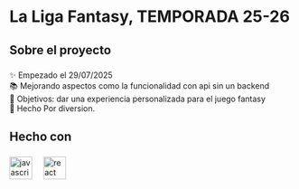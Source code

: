 <h1 align="left">La Liga Fantasy, TEMPORADA 25-26 </h1>

###

<p align="left"></p>

###

<h2 align="left">Sobre el proyecto</h2>

###

<p align="left">✨ Empezado el 29/07/2025<br>📚 Mejorando aspectos como la funcionalidad con api sin un backend<br>🎯 Objetivos: dar una experiencia personalizada para el juego fantasy <br>🎲 Hecho Por diversion.</p>

###

<h2 align="left">Hecho con</h2>

###

<div align="left">
  <img src="https://cdn.jsdelivr.net/gh/devicons/devicon/icons/javascript/javascript-original.svg" height="40" alt="javascript logo"  />
  <img width="12" />
  <img src="https://cdn.jsdelivr.net/gh/devicons/devicon/icons/react/react-original.svg" height="40" alt="react logo"  />
  <img width="12" />
</div>

###
